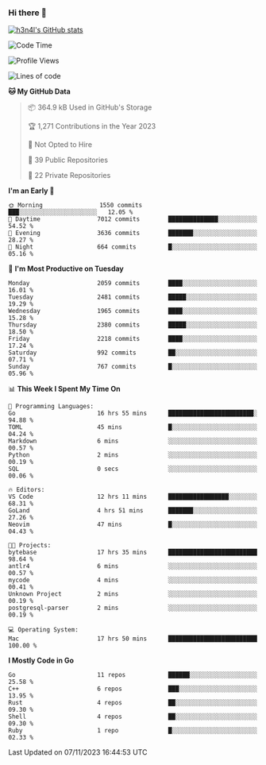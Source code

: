 ### Hi there 👋

[![h3n4l's GitHub stats](https://github-readme-stats.vercel.app/api?username=h3n4l&count_private=true&show_icons=true&theme=radical)](https://github.com/h3n4l/github-readme-stats)

<!--START_SECTION:waka-->
![Code Time](http://img.shields.io/badge/Code%20Time-1%2C681%20hrs%2053%20mins-blue)

![Profile Views](http://img.shields.io/badge/Profile%20Views-0-blue)

![Lines of code](https://img.shields.io/badge/From%20Hello%20World%20I%27ve%20Written-3.4%20million%20lines%20of%20code-blue)

**🐱 My GitHub Data** 

> 📦 364.9 kB Used in GitHub's Storage 
 > 
> 🏆 1,271 Contributions in the Year 2023
 > 
> 🚫 Not Opted to Hire
 > 
> 📜 39 Public Repositories 
 > 
> 🔑 22 Private Repositories 
 > 
**I'm an Early 🐤** 

```text
🌞 Morning                1550 commits        ███░░░░░░░░░░░░░░░░░░░░░░   12.05 % 
🌆 Daytime                7012 commits        ██████████████░░░░░░░░░░░   54.52 % 
🌃 Evening                3636 commits        ███████░░░░░░░░░░░░░░░░░░   28.27 % 
🌙 Night                  664 commits         █░░░░░░░░░░░░░░░░░░░░░░░░   05.16 % 
```
📅 **I'm Most Productive on Tuesday** 

```text
Monday                   2059 commits        ████░░░░░░░░░░░░░░░░░░░░░   16.01 % 
Tuesday                  2481 commits        █████░░░░░░░░░░░░░░░░░░░░   19.29 % 
Wednesday                1965 commits        ████░░░░░░░░░░░░░░░░░░░░░   15.28 % 
Thursday                 2380 commits        █████░░░░░░░░░░░░░░░░░░░░   18.50 % 
Friday                   2218 commits        ████░░░░░░░░░░░░░░░░░░░░░   17.24 % 
Saturday                 992 commits         ██░░░░░░░░░░░░░░░░░░░░░░░   07.71 % 
Sunday                   767 commits         █░░░░░░░░░░░░░░░░░░░░░░░░   05.96 % 
```


📊 **This Week I Spent My Time On** 

```text
💬 Programming Languages: 
Go                       16 hrs 55 mins      ████████████████████████░   94.88 % 
TOML                     45 mins             █░░░░░░░░░░░░░░░░░░░░░░░░   04.24 % 
Markdown                 6 mins              ░░░░░░░░░░░░░░░░░░░░░░░░░   00.57 % 
Python                   2 mins              ░░░░░░░░░░░░░░░░░░░░░░░░░   00.19 % 
SQL                      0 secs              ░░░░░░░░░░░░░░░░░░░░░░░░░   00.06 % 

🔥 Editors: 
VS Code                  12 hrs 11 mins      █████████████████░░░░░░░░   68.31 % 
GoLand                   4 hrs 51 mins       ███████░░░░░░░░░░░░░░░░░░   27.26 % 
Neovim                   47 mins             █░░░░░░░░░░░░░░░░░░░░░░░░   04.43 % 

🐱‍💻 Projects: 
bytebase                 17 hrs 35 mins      █████████████████████████   98.64 % 
antlr4                   6 mins              ░░░░░░░░░░░░░░░░░░░░░░░░░   00.57 % 
mycode                   4 mins              ░░░░░░░░░░░░░░░░░░░░░░░░░   00.41 % 
Unknown Project          2 mins              ░░░░░░░░░░░░░░░░░░░░░░░░░   00.19 % 
postgresql-parser        2 mins              ░░░░░░░░░░░░░░░░░░░░░░░░░   00.19 % 

💻 Operating System: 
Mac                      17 hrs 50 mins      █████████████████████████   100.00 % 
```

**I Mostly Code in Go** 

```text
Go                       11 repos            ██████░░░░░░░░░░░░░░░░░░░   25.58 % 
C++                      6 repos             ███░░░░░░░░░░░░░░░░░░░░░░   13.95 % 
Rust                     4 repos             ██░░░░░░░░░░░░░░░░░░░░░░░   09.30 % 
Shell                    4 repos             ██░░░░░░░░░░░░░░░░░░░░░░░   09.30 % 
Ruby                     1 repo              █░░░░░░░░░░░░░░░░░░░░░░░░   02.33 % 
```




 Last Updated on 07/11/2023 16:44:53 UTC
<!--END_SECTION:waka-->

